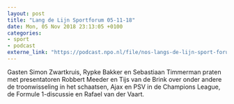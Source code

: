 ```yaml
---
layout: post
title: "Lang de Lijn Sportforum 05-11-18"
date: Mon, 05 Nov 2018 23:13:05 +0100
categories: 
- sport 
- podcast 
externe_link: "https://podcast.npo.nl/file/nos-langs-de-lijn-sport-forum/2675/nporadio1_nos-langs-de-lijn-sport-forum_20181105_lang-de-lijn-sportforum-05-11-18.mp3"
---
```


Gasten Simon Zwartkruis, Rypke Bakker en Sebastiaan Timmerman praten met presentatoren Robbert Meeder en Tijs van de Brink over onder andere de troonwisseling in het schaatsen, Ajax en PSV in de Champions League, de Formule 1-discussie en Rafael van der Vaart.
